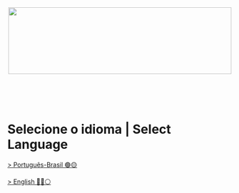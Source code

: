 
<div align="center"><img decoding="async" loading="lazy" width="500" height="150" data-id="1371" src="https://upload.wikimedia.org/wikipedia/commons/5/52/Apache_Maven_logo.svg"></div>
</br>
</br>
</br>
</br>

 # Selecione o idioma | Select Language

[> Português-Brasil 🟢🟡]()

[> English 🔵🔴⚪]()
